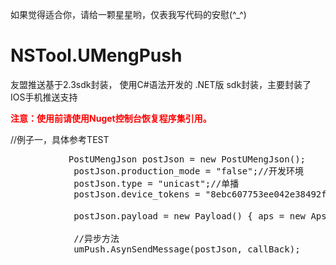 如果觉得适合你，请给一颗星星哟，仅表我写代码的安慰(^_^)

# NSTool.UMengPush
友盟推送基于2.3sdk封装， 使用C#语法开发的 .NET版 sdk封装，主要封装了IOS手机推送支持

<b style="color:red">注意：使用前请使用Nuget控制台恢复程序集引用。</b>


//例子一，具体参考TEST
<pre>
           PostUMengJson postJson = new PostUMengJson();
            postJson.production_mode = "false";//开发环境
            postJson.type = "unicast";//单播 
            postJson.device_tokens = "8ebc607753ee042e38492f9d8e6bf13c07ae6cff54fa4c1d10d34aa1425e4d1e"; 

            postJson.payload = new Payload() { aps = new Aps { alert = "你好啊！来自zhuyongwu的问候"+" 这是异步方法！", badge = "1", sound = "beep.wav" } };

            //异步方法
            umPush.AsynSendMessage(postJson, callBack);
</pre>
